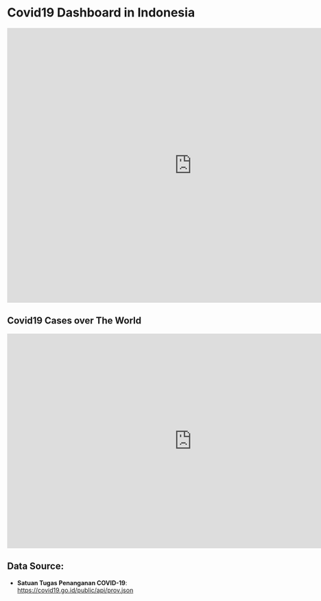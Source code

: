 # Covid19 Dashboard in Indonesia

<iframe width="860" height="640" src="https://datastudio.google.com/embed/reporting/292c2afe-b438-44a4-89f6-93cb50668515/page/q4fIC" frameborder="0" style="border:0" allowfullscreen></iframe>

## Covid19 Cases over The World
<iframe src="https://public.tableau.com/views/Covid19_world/Ranking?:showVizHome=no&:embed=true" width="860" height="500" frameborder="0" scrolling="no"></iframe>

## __Data Source__: 
- __Satuan Tugas Penanganan COVID-19__: https://covid19.go.id/public/api/prov.json

